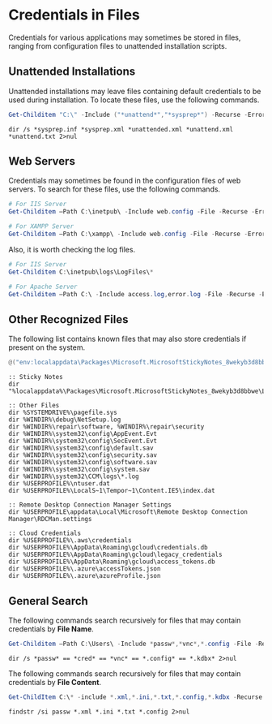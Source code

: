 # Credentials in Files

Credentials for various applications may sometimes be stored in files, ranging from configuration files to unattended installation scripts.

## Unattended Installations

Unattended installations may leave files containing default credentials to be used during installation. To locate these files, use the following commands.

```powershell
Get-Childitem "C:\" -Include ("*unattend*","*sysprep*") -Recurse -ErrorAction SilentlyContinue | where {($_.Name -like "*.xml" -or $_.Name -like "*.txt" -or $_.Name -like "*.ini")}
```

```batch
dir /s *sysprep.inf *sysprep.xml *unattended.xml *unattend.xml *unattend.txt 2>nul
```

## Web Servers

Credentials may sometimes be found in the configuration files of web servers. To search for these files, use the following commands.

```powershell
# For IIS Server
Get-Childitem –Path C:\inetpub\ -Include web.config -File -Recurse -ErrorAction SilentlyContinue

# For XAMPP Server
Get-Childitem –Path C:\xampp\ -Include web.config -File -Recurse -ErrorAction SilentlyContinue
```

Also, it is worth checking the log files.

```powershell
# For IIS Server
Get-Childitem C:\inetpub\logs\LogFiles\*

# For Apache Server
Get-Childitem –Path C:\ -Include access.log,error.log -File -Recurse -ErrorAction SilentlyContinue
```

## Other Recognized Files

The following list contains known files that may also store credentials if present on the system.

```powershell
@("env:localappdata\Packages\Microsoft.MicrosoftStickyNotes_8wekyb3d8bbwe\LocalState\plum.sqlite", "env:SYSTEMDRIVE\pagefile.sys","env:WINDIR\debug\NetSetup.log","env:WINDIR\repair\software","env:WINDIR\repair\security","env:WINDIR\system32\config\AppEvent.Evt","env:WINDIR\system32\config\SecEvent.Evt","env:WINDIR\system32\config\default.sav","env:WINDIR\system32\config\security.sav","env:WINDIR\system32\config\software.sav","env:WINDIR\system32\config\system.sav","env:USERPROFILE\ntuser.dat","env:USERPROFILE\LocalS~1\Tempor~1\Content.IE5\index.dat","env:USERPROFILE\appdata\Local\Microsoft\Remote Desktop Connection Manager\RDCMan.settings","env:USERPROFILE\.aws\credentials","env:USERPROFILE\AppData\Roaming\gcloud\credentials.db","env:USERPROFILE\AppData\Roaming\gcloud\legacy_credentials","env:USERPROFILE\AppData\Roaming\gcloud\access_tokens.db","env:USERPROFILE\.azure\accessTokens.json","env:USERPROFILE\.azure\azureProfile.json") | ForEach-Object {if(Test-Path $_){$_}}
```

```batch
:: Sticky Notes
dir "%localappdata%\Packages\Microsoft.MicrosoftStickyNotes_8wekyb3d8bbwe\LocalState\plum.sqlite"

:: Other Files
dir %SYSTEMDRIVE%\pagefile.sys
dir %WINDIR%\debug\NetSetup.log
dir %WINDIR%\repair\software, %WINDIR%\repair\security
dir %WINDIR%\system32\config\AppEvent.Evt
dir %WINDIR%\system32\config\SecEvent.Evt
dir %WINDIR%\system32\config\default.sav
dir %WINDIR%\system32\config\security.sav
dir %WINDIR%\system32\config\software.sav
dir %WINDIR%\system32\config\system.sav
dir %WINDIR%\system32\CCM\logs\*.log
dir %USERPROFILE%\ntuser.dat
dir %USERPROFILE%\LocalS~1\Tempor~1\Content.IE5\index.dat

:: Remote Desktop Connection Manager Settings
dir %USERPROFILE\appdata\Local\Microsoft\Remote Desktop Connection Manager\RDCMan.settings

:: Cloud Credentials
dir %USERPROFILE%\.aws\credentials
dir %USERPROFILE%\AppData\Roaming\gcloud\credentials.db
dir %USERPROFILE%\AppData\Roaming\gcloud\legacy_credentials
dir %USERPROFILE%\AppData\Roaming\gcloud\access_tokens.db
dir %USERPROFILE%\.azure\accessTokens.json
dir %USERPROFILE%\.azure\azureProfile.json
```

## General Search

The following commands search recursively for files that may contain credentials by **File Name**.

```powershell
Get-Childitem –Path C:\Users\ -Include *passw*,*vnc*,*.config -File -Recurse -ErrorAction SilentlyContinue
```

```batch
dir /s *passw* == *cred* == *vnc* == *.config* == *.kdbx* 2>nul
```

The following commands search recursively for files that may contain credentials by **File Content**.

```powershell
Get-ChildItem C:\* -include *.xml,*.ini,*.txt,*.config,*.kdbx -Recurse -ErrorAction SilentlyContinue | Select-String -Pattern "passw"
```

```batch
findstr /si passw *.xml *.ini *.txt *.config 2>nul
```
